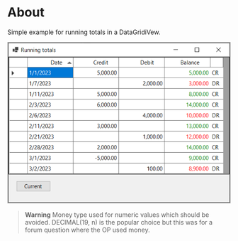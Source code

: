 ﻿# About

Simple example for running totals in a DataGridiVew.

![Figure1](assets/figure1.png)


> **Warning**
> Money type used for numeric values which should be avoided. DECIMAL(19, n) is the popular choice but this was for a forum question where the OP used money.